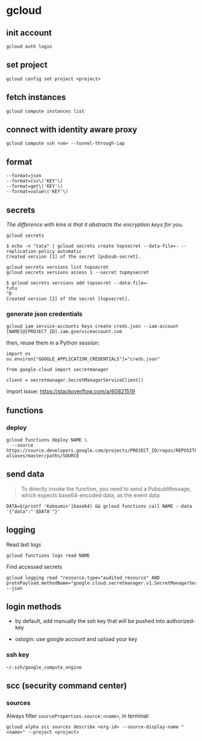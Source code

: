 # gcloud

## init account

    gcloud auth login

## set project

    gcloud config set project <project>

## fetch instances

    gcloud compute instances list

## connect with identity aware proxy

    gcloud compute ssh <vm> --tunnel-through-iap

## format

    --format=json
    --format=csv\('KEY'\)
    --format=get\('KEY'\)
    --format=value\('KEY'\)

## secrets

*The difference with kms is that it abstracts the encryption keys for you.*

    gcloud secrets

    $ echo -n "tata" | gcloud secrets create topsecret --data-file=- --replication-policy automatic
    Created version [1] of the secret [pubsub-secret].

    gcloud secrets versions list topsecret
    gcloud secrets versions access 1 --secret topmysecret

    $ gcloud secrets versions add topsecret --data-file=-
    tutu
    ^D
    Created version [2] of the secret [topsecret].

### generate json credentials

    gcloud iam service-accounts keys create creds.json --iam-account [NAME]@[PROJECT_ID].iam.gserviceaccount.com

then, reuse them in a Python session:

    import os
    os.environ["GOOGLE_APPLICATION_CREDENTIALS"]="creds.json"

    from google.cloud import secretmanager

    client = secretmanager.SecretManagerServiceClient()

import issue: https://stackoverflow.com/a/60821519

## functions

### deploy

    gcloud functions deploy NAME \
      --source https://source.developers.google.com/projects/PROJECT_ID/repos/REPOSITORY_ID/moveable-aliases/master/paths/SOURCE

## send data

> To directly invoke the function, you need to send a PubsubMessage, which expects base64-encoded data, as the event data

    DATA=$(printf 'Kaboumin'|base64) && gcloud functions call NAME --data '{"data":"'$DATA'"}'

## logging

Read last logs

    gcloud functions logs read NAME

Find accessed secrets

    gcloud logging read "resource.type="audited_resource" AND
    protoPayload.methodName="google.cloud.secretmanager.v1.SecretManagerService.AccessSecretVersion"" --json

## login methods

* by default, add manually the ssh key that will be pushed into authorized-key

* oslogin: use google account and upload your key

### ssh key

    ~/.ssh/google_compute_engine

## scc (security command center)

### sources

Always filter ```sourceProperties.source:<name>```, in terminal:

    gcloud alpha scc sources describe <org-id> --source-display-name "<name>" --project <project>

